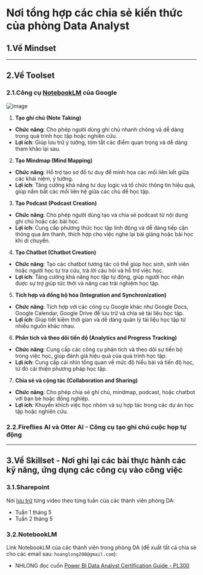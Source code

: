 # Nơi tổng hợp các chia sẻ kiến thức của phòng Data Analyst

## 1.Về Mindset

---

## 2.Về Toolset
### 2.1.Công cụ [NotebookLM](https://notebooklm.google.com/) của Google

![image](https://github.com/user-attachments/assets/70d77fe1-4077-4402-9af8-395c98a540dc)

1. **Tạo ghi chú (Note Taking)**
- **Chức năng**: Cho phép người dùng ghi chú nhanh chóng và dễ dàng trong quá trình học tập hoặc nghiên cứu.
- **Lợi ích**: Giúp lưu trữ ý tưởng, tóm tắt các điểm quan trọng và dễ dàng tham khảo lại sau.

2. **Tạo Mindmap (Mind Mapping)**
- **Chức năng**: Hỗ trợ tạo sơ đồ tư duy để minh họa các mối liên kết giữa các khái niệm, ý tưởng.
- **Lợi ích**: Tăng cường khả năng tư duy logic và tổ chức thông tin hiệu quả, giúp nắm bắt các mối liên hệ giữa các chủ đề học tập.

3. **Tạo Podcast (Podcast Creation)**
- **Chức năng**: Cho phép người dùng tạo và chia sẻ podcast từ nội dung ghi chú hoặc các bài học.
- **Lợi ích**: Cung cấp phương thức học tập linh động và dễ dàng tiếp cận thông qua âm thanh, thích hợp cho việc nghe lại bài giảng hoặc bài học khi di chuyển.

4. **Tạo Chatbot (Chatbot Creation)**
- **Chức năng**: Tạo các chatbot tương tác có thể giúp học sinh, sinh viên hoặc người học tự tra cứu, trả lời câu hỏi và hỗ trợ việc học.
- **Lợi ích**: Tăng cường khả năng học tập tự động, giúp người học nhận được sự trợ giúp tức thời và nâng cao trải nghiệm học tập.

5. **Tích hợp và đồng bộ hóa (Integration and Synchronization)**
- **Chức năng**: Tích hợp với các công cụ Google khác như Google Docs, Google Calendar, Google Drive để lưu trữ và chia sẻ tài liệu học tập.
- **Lợi ích**: Giúp tiết kiệm thời gian và dễ dàng quản lý tài liệu học tập từ nhiều nguồn khác nhau.

6. **Phân tích và theo dõi tiến độ (Analytics and Progress Tracking)**
- **Chức năng**: Cung cấp các công cụ phân tích và theo dõi sự tiến bộ trong việc học, giúp đánh giá hiệu quả của quá trình học tập.
- **Lợi ích**: Cung cấp cái nhìn tổng quan về mức độ hiểu bài và tiến độ học, từ đó cải thiện phương pháp học tập.

7. **Chia sẻ và cộng tác (Collaboration and Sharing)**
- **Chức năng**: Cho phép chia sẻ ghi chú, mindmap, podcast, hoặc chatbot với bạn bè hoặc đồng nghiệp.
- **Lợi ích**: Khuyến khích việc học nhóm và sự hợp tác trong các dự án học tập hoặc nghiên cứu.

### 2.2.Fireflies AI và Otter AI - Công cụ tạo ghi chú cuộc họp tự động

---

## 3.Về Skillset - Nơi ghi lại các bài thực hành các kỹ năng, ứng dụng các công cụ vào công việc

### 3.1.Sharepoint

Nơi [lưu trữ](https://foxai.sharepoint.com/:f:/s/TaiLieuTTSXFoxAI/EsDZLWSaqn1Bk_Uo1aqXOIQBDXGbVYJanPV0oJZGlfS67g?e=DiapDF) từng video theo từng tuần của các thành viên phòng DA:
- Tuần 1 tháng 5
- Tuần 2 tháng 5

### 3.2.NotebookLM

Link NotebookLM của các thành viên trong phòng DA (đề xuất tất cả chia sẻ cho các email sau: `hoanglong208@gmail.com`):

- NHLONG đọc cuốn [Power BI Data Analyst Certification Guide - PL300](https://notebooklm.google.com/notebook/54107a13-fed7-4b65-8b1f-f519596da721) 
